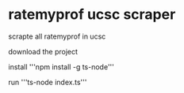 # ratemyprof ucsc scraper
scrapte all ratemyprof in ucsc

download the project

install 
'''npm install -g ts-node'''

run
'''ts-node index.ts'''